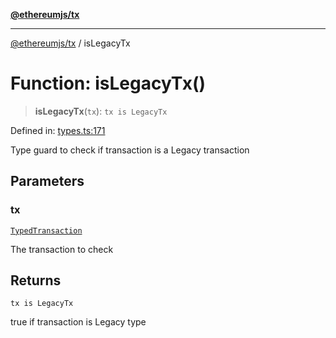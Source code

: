 [**@ethereumjs/tx**](../README.md)

***

[@ethereumjs/tx](../README.md) / isLegacyTx

# Function: isLegacyTx()

> **isLegacyTx**(`tx`): `tx is LegacyTx`

Defined in: [types.ts:171](https://github.com/ethereumjs/ethereumjs-monorepo/blob/master/packages/tx/src/types.ts#L171)

Type guard to check if transaction is a Legacy transaction

## Parameters

### tx

[`TypedTransaction`](../type-aliases/TypedTransaction.md)

The transaction to check

## Returns

`tx is LegacyTx`

true if transaction is Legacy type
